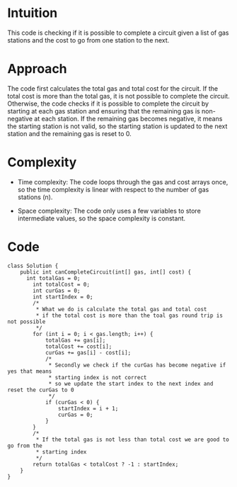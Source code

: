 # Intuition

This code is checking if it is possible to complete a circuit given a list of gas stations and the cost to go from one station to the next.

# Approach

The code first calculates the total gas and total cost for the circuit. If the total cost is more than the total gas, it is not possible to complete the circuit. Otherwise, the code checks if it is possible to complete the circuit by starting at each gas station and ensuring that the remaining gas is non-negative at each station. If the remaining gas becomes negative, it means the starting station is not valid, so the starting station is updated to the next station and the remaining gas is reset to 0.

# Complexity

- Time complexity:
  The code loops through the gas and cost arrays once, so the time complexity is linear with respect to the number of gas stations (n).

- Space complexity:
  The code only uses a few variables to store intermediate values, so the space complexity is constant.

# Code

```
class Solution {
    public int canCompleteCircuit(int[] gas, int[] cost) {
      int totalGas = 0;
        int totalCost = 0;
        int curGas = 0;
        int startIndex = 0;
        /*
         * What we do is calculate the total gas and total cost
         * if the total cost is more than the toal gas round trip is not possible
         */
        for (int i = 0; i < gas.length; i++) {
            totalGas += gas[i];
            totalCost += cost[i];
            curGas += gas[i] - cost[i];
            /*
             * Secondly we check if the curGas has become negative if yes that means
             * starting index is not correct
             * so we update the start index to the next index and reset the curGas to 0
             */
            if (curGas < 0) {
                startIndex = i + 1;
                curGas = 0;
            }
        }
        /*
         * If the total gas is not less than total cost we are good to go from the
         * starting index
         */
        return totalGas < totalCost ? -1 : startIndex;
    }
}
```
